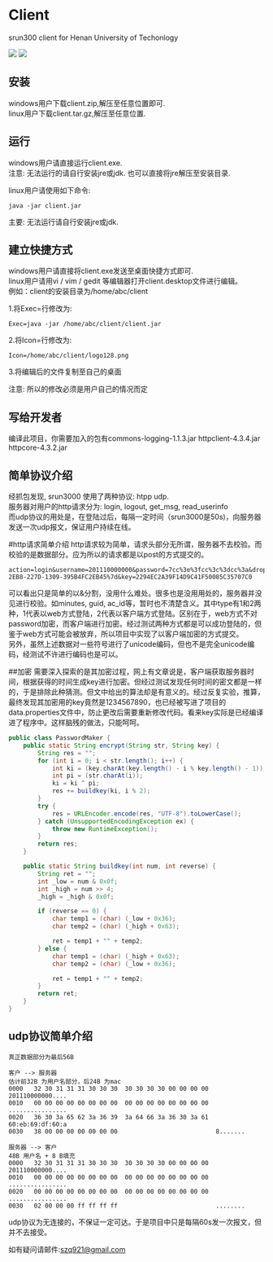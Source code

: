 Client
=======

srun300 client for Henan University of Techonlogy<br>

![](https://github.com/hauter/client/blob/master/view/view.png)
![](https://github.com/hauter/client/blob/master/view/view1.png)

安装
-----
windows用户下载client.zip,解压至任意位置即可.<br>
linux用户下载client.tar.gz,解压至任意位置.

运行
-----
windows用户请直接运行client.exe.<br>
注意: 无法运行的请自行安装jre或jdk. 也可以直接将jre解压至安装目录.<br>

linux用户请使用如下命令: 
```
java -jar client.jar
```
主要: 无法运行请自行安装jre或jdk.

建立快捷方式
-------------
windows用户请直接将client.exe发送至桌面快捷方式即可.<br>
linux用户请用vi / vim / gedit 等编辑器打开client.desktop文件进行编辑。<br>
例如：client的安装目录为/home/abc/client

1.将Exec=行修改为:
```
Exec=java -jar /home/abc/client/client.jar
```

2.将Icon=行修改为:
```
Icon=/home/abc/client/logo128.png
```

3.将编辑后的文件复制至自己的桌面

注意: 所以的修改必须是用户自己的情况而定


写给开发者
-----------
编译此项目，你需要加入的包有commons-logging-1.1.3.jar  httpclient-4.3.4.jar  httpcore-4.3.2.jar


简单协议介绍
------------
经抓包发现, srun3000 使用了两种协议: htpp udp.<br>
服务器对用户的http请求分为: login, logout, get_msg, read_userinfo <br>
而udp协议的用处是，在登陆过后，每隔一定时间（srun3000是50s)，向服务器发送一次udp报文，保证用户持续在线。

#http请求简单介绍
http请求较为简单，请求头部分无所谓，服务器不去校验。而校验的是数据部分。应为所以的请求都是以post的方式提交的。<br>
```
action=login&username=201110000000&password=7cc%3e%3fcc%3c%3dcc%3a&drop=0&pop=1&type=2&n=117&ip=1947734188&mbytes=0&minutes=0&ac_id=6&mac=60%3aeb%3a69%3adf%3a60%3aa8&cguid=%7b21ACD077-2EB8-227D-1309-395B4FC2EB45%7d&key=2294EC2A39F14D9C41F50085C35707C0
```
可以看出只是简单的以&分割，没用什么难处。很多也是没用用处的，服务器并没见进行校验。如minutes, guid, ac_id等，暂时也不清楚含义。其中type有1和2两种，1代表以web方式登陆，2代表以客户端方式登陆。区别在于，web方式不对password加密，而客户端进行加密。经过测试两种方式都是可以成功登陆的，但鉴于web方式可能会被放弃，所以项目中实现了以客户端加密的方式提交。<br>
另外，虽然上述数据对一些符号进行了unicode编码，但也不是完全unicode编码，经测试不许进行编码也是可以。<br>

##加密
需要深入探索的是其加密过程，网上有文章说是，客户端获取服务器时间，根据获得的时间生成key进行加密。但经过测试发现任何时间的密文都是一样的，于是排除此种猜测。但文中给出的算法却是有意义的。经过反复实验，推算，最终发现其加密用的key竟然是1234567890，也已经被写进了项目的data.properties文件中，防止更改后需要重新修改代码。看来key实际是已经编译进了程序中。这样脑残的做法，只能呵呵。<br>

```java
public class PasswordMaker {
    public static String encrypt(String str, String key) {
        String res = "";
        for (int i = 0; i < str.length(); i++) {
            int ki = (key.charAt(key.length() - i % key.length() - 1));
            int pi = (str.charAt(i));
            ki = ki ^ pi;
            res += buildkey(ki, i % 2);
        }
        try {
            res = URLEncoder.encode(res, "UTF-8").toLowerCase();
        } catch (UnsupportedEncodingException ex) {
            throw new RuntimeException();
        }
        return res;
    }

    public static String buildkey(int num, int reverse) {
        String ret = "";
        int _low = num & 0x0f;
        int _high = num >> 4;
        _high = _high & 0x0f;

        if (reverse == 0) {
            char temp1 = (char) (_low + 0x36);
            char temp2 = (char) (_high + 0x63);

            ret = temp1 + "" + temp2;
        } else {
            char temp1 = (char) (_high + 0x63);
            char temp2 = (char) (_low + 0x36);

            ret = temp1 + "" + temp2;
        }
        return ret;
    }
}

```



udp协议简单介绍
--------------
```
真正数据部分为最后56B

客户 --> 服务器
估计前32B 为用户名部分，后24B 为mac
0000   32 30 31 31 31 30 30 30 	30 30 30 30 00 00 00 00  201110000000....
0010   00 00 00 00 00 00 00 00 	00 00 00 00 00 00 00 00  ................
0020   36 30 3a 65 62 3a 36 39 	3a 64 66 3a 36 30 3a 61  60:eb:69:df:60:a
0030   38 00 00 00 00 00 00 00         	                 8.......

服务器 --> 客户
48B 用户名 + 8 B填充
0000   32 30 31 31 31 30 30 30 	30 30 30 30 00 00 00 00  201110000000....
0010   00 00 00 00 00 00 00 00 	00 00 00 00 00 00 00 00  ................
0020   00 00 00 00 00 00 00 00 	00 00 00 00 00 00 00 00  ................
0030   02 00 00 00 ff ff ff ff 	                         ........
```
udp协议为无连接的，不保证一定可达。于是项目中只是每隔60s发一次报文，但并不去接受。



如有疑问请邮件:szq921@gmail.com

